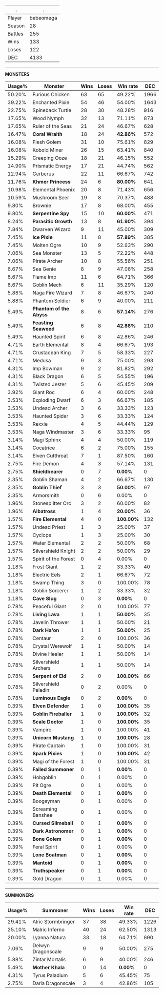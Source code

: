 .|.
|-|-
Player|bebeomega
Season|28
Battles|255
Wins|133
Loses|122
DEC|4133

---
**MONSTERS**

Usage%|Monster|Wins|Loses|Win rate|DEC|
-|-|-|-|-|-|
50.20%|Furious Chicken|63|65|49.22%|1966|
39.22%|Enchanted Pixie|54|46|54.00%|1643|
22.75%|Spineback Turtle|28|30|48.28%|916|
17.65%|Wood Nymph|32|13|71.11%|873|
17.65%|Ruler of the Seas|21|24|46.67%|628|
16.47%|**Coral Wraith**|18|24|**42.86%**|572|
16.08%|Flesh Golem|31|10|75.61%|829|
16.08%|Kobold Miner|26|15|63.41%|840|
15.29%|Creeping Ooze|18|21|46.15%|552|
14.90%|Prismatic Energy|17|21|44.74%|562|
12.94%|Cerberus|22|11|66.67%|742|
11.76%|**Khmer Princess**|24|6|**80.00%**|641|
10.98%|Elemental Phoenix|20|8|71.43%|656|
10.59%|Mushroom Seer|19|8|70.37%|488|
9.80%|Brownie|17|8|68.00%|455|
9.80%|**Serpentine Spy**|15|10|**60.00%**|471|
8.24%|**Parasitic Growth**|13|8|**61.90%**|394|
7.84%|Dwarven Wizard|9|11|45.00%|309|
7.45%|**Ice Pixie**|11|8|**57.89%**|385|
7.45%|Molten Ogre|10|9|52.63%|290|
7.06%|Sea Monster|13|5|72.22%|448|
7.06%|Pirate Archer|10|8|55.56%|251|
6.67%|Sea Genie|8|9|47.06%|258|
6.67%|Flame Imp|11|6|64.71%|366|
6.67%|Goblin Mech|6|11|35.29%|120|
5.88%|Naga Fire Wizard|7|8|46.67%|240|
5.88%|Phantom Soldier|6|9|40.00%|211|
5.49%|**Phantom of the Abyss**|8|6|**57.14%**|276|
5.49%|**Feasting Seaweed**|6|8|**42.86%**|210|
5.49%|Haunted Spirit|6|8|42.86%|246|
4.71%|Earth Elemental|8|4|66.67%|193|
4.71%|Crustacean King|7|5|58.33%|227|
4.71%|Medusa|9|3|75.00%|293|
4.31%|Imp Bowman|9|2|81.82%|292|
4.31%|Black Dragon|6|5|54.55%|196|
4.31%|Twisted Jester|5|6|45.45%|209|
3.92%|Giant Roc|6|4|60.00%|248|
3.53%|Exploding Dwarf|6|3|66.67%|185|
3.53%|Undead Archer|3|6|33.33%|123|
3.53%|Haunted Spider|3|6|33.33%|124|
3.53%|Rexxie|4|5|44.44%|129|
3.53%|Naga Windmaster|3|6|33.33%|95|
3.14%|Magi Sphinx|4|4|50.00%|119|
3.14%|Cocatrice|6|2|75.00%|155|
3.14%|Elven Cutthroat|7|1|87.50%|160|
2.75%|Fire Demon|4|3|57.14%|131|
2.75%|**Shieldbearer**|0|7|**0.00%**|0|
2.35%|Goblin Shaman|4|2|66.67%|130|
2.35%|**Goblin Thief**|3|3|**50.00%**|97|
2.35%|Armorsmith|0|6|0.00%|0|
1.96%|Stonesplitter Orc|3|2|60.00%|82|
1.96%|**Albatross**|1|4|**20.00%**|36|
1.57%|**Fire Elemental**|4|0|**100.00%**|132|
1.57%|Undead Priest|1|3|25.00%|37|
1.57%|Cyclops|1|3|25.00%|30|
1.57%|Water Elemental|2|2|50.00%|68|
1.57%|Silvershield Knight|2|2|50.00%|29|
1.57%|Spirit of the Forest|0|4|0.00%|0|
1.18%|Frost Giant|1|2|33.33%|40|
1.18%|Electric Eels|2|1|66.67%|72|
1.18%|Swamp Thing|3|0|100.00%|78|
1.18%|Goblin Sorcerer|1|2|33.33%|32|
1.18%|**Cave Slug**|0|3|**0.00%**|0|
0.78%|Peaceful Giant|2|0|100.00%|77|
0.78%|**Living Lava**|1|1|**50.00%**|35|
0.78%|Javelin Thrower|1|1|50.00%|21|
0.78%|**Dark Ha'on**|1|1|**50.00%**|25|
0.78%|Centaur|2|0|100.00%|36|
0.78%|Crystal Werewolf|1|1|50.00%|14|
0.78%|Divine Healer|1|1|50.00%|14|
0.78%|Silvershield Archers|1|1|50.00%|14|
0.78%|**Serpent of Eld**|2|0|**100.00%**|66|
0.78%|Silvershield Paladin|0|2|0.00%|0|
0.78%|**Luminous Eagle**|0|2|**0.00%**|0|
0.39%|**Elven Defender**|1|0|**100.00%**|35|
0.39%|**Goblin Fireballer**|1|0|**100.00%**|32|
0.39%|**Scale Doctor**|1|0|**100.00%**|35|
0.39%|Vampire|1|0|100.00%|41|
0.39%|**Unicorn Mustang**|1|0|**100.00%**|28|
0.39%|Pirate Captain|1|0|100.00%|31|
0.39%|**Spark Pixies**|1|0|**100.00%**|42|
0.39%|Magi of the Forest|1|0|100.00%|31|
0.39%|**Failed Summoner**|0|1|**0.00%**|0|
0.39%|Hobgoblin|0|1|0.00%|0|
0.39%|Pit Ogre|0|1|0.00%|0|
0.39%|**Death Elemental**|0|1|**0.00%**|0|
0.39%|Boogeyman|0|1|0.00%|0|
0.39%|Screaming Banshee|0|1|0.00%|0|
0.39%|**Cursed Slimeball**|0|1|**0.00%**|0|
0.39%|**Dark Astronomer**|0|1|**0.00%**|0|
0.39%|**Bone Golem**|0|1|**0.00%**|0|
0.39%|Feral Spirit|0|1|0.00%|0|
0.39%|**Lone Boatman**|0|1|**0.00%**|0|
0.39%|**Mantoid**|0|1|**0.00%**|0|
0.39%|**Truthspeaker**|0|1|**0.00%**|0|
0.39%|Gold Dragon|0|1|0.00%|0|

---
**SUMMONERS**

Usage%|Summoner|Wins|Loses|Win rate|DEC|
-|-|-|-|-|-|
29.41%|Alric Stormbringer|37|38|49.33%|1226|
25.10%|Malric Inferno|40|24|62.50%|1313|
20.00%|Lyanna Natura|33|18|64.71%|890|
7.06%|Delwyn Dragonscale|9|9|50.00%|275|
5.88%|Zintar Mortalis|6|9|40.00%|246|
5.49%|**Mother Khala**|0|14|**0.00%**|0|
4.31%|Tyrus Paladium|5|6|45.45%|75|
2.75%|Daria Dragonscale|3|4|42.86%|105|
